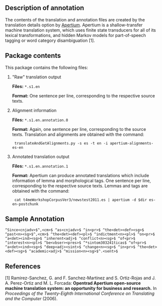 Description of annotation
-------------------------

The contents of the translation and annotation files are created by the
translation details option by [Apertium](http://www.apertium.org/). Apertium
is a shallow-transfer machine translation system, which uses finite state
transducers for all of its lexical transformations, and hidden Markov models
for part-of-speech tagging or word category disambiguation [1].

Package contents
----------------

This package contains the following files:

1. "Raw" translation output

     __Files:__  `*.s1.en`

     __Format:__ One sentence per line, corresponding to the respective source
                 texts.


2. Alignment information

     __Files:__  `*.s1.en.annotation.0`

     __Format:__ Again, one sentence per line, corresponding to the source
                 texts. Translation and alignments are obtained with the
                 command:

        translateAndGetAlignments.py -s es -t en -i apertium-alignments-es-en


3. Annotated translation output

     __Files:__  `*.s1.en.annotation.1`

     __Format:__ Apertium can produce annotated translations which include
                 information of lemma and morphological tags. One sentence per
                 line, corresponding to the respective source texts. Lemmas
                 and tags are obtained with the command:

        cat t4meWorkshopCorpusVer3/newstest2011.es | apertium -d $dir es-en-postchunk

Sample Annotation
-----------------

    ^Since<cnjadv>$^,<cm>$ ^as<cnjadv>$ ^in<pr>$ ^the<det><def><sg>$ ^past<n><sg>$^,<cm>$ ^the<det><def><pl>$ ^indictment<n><pl>$ ^on<pr>$ ^a<det><ind><sg>$ ^inherent<adj>$ ^conflict<n><sg>$ ^of<pr>$ ^interest<n><pl>$ ^be<vbser><pres>$ ^*sintom303241ticas$ ^of<pr>$ ^a<det><ind><sg>$ ^deep<adj><sint>$ ^change<n><sg>$ ^in<pr>$ ^the<det><def><sg>$ ^academic<adj>$ ^mission<n><sg>$^.<sent>$

References
----------

[1] Ramirez-Sanchez, G. and F. Sanchez-Martinez and S. Ortiz-Rojas and J. A. Perez-Ortiz and M. L. Forcada: __Opentrad Apertium open-source machine translation system: an opportunity for business and research.__ In _Proceedings of the Twenty-Eighth International Conference on Translating and the Computer_ (2006).
